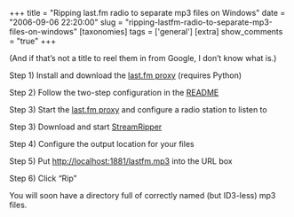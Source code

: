 +++
title = "Ripping last.fm radio to separate mp3 files on Windows"
date = "2006-09-06 22:20:00"
slug = "ripping-lastfm-radio-to-separate-mp3-files-on-windows"
[taxonomies]
tags = ['general']
[extra]
show_comments = "true"
+++

(And if that’s not a title to reel them in from Google, I don’t know what is.)

Step 1) Install and download the [last.fm proxy](http://vidar.gimp.org/lastfmproxy/) (requires Python)

Step 2) Follow the two-step configuration in the [README](http://vidar.gimp.org/wp-content/uploads/2006/07/README.txt)

Step 3) Start the [last.fm proxy](http://vidar.gimp.org/lastfmproxy/) and configure a radio station to listen to

Step 3) Download and start [StreamRipper](http://streamripper.sourceforge.net/sr32/)

Step 4) Configure the output location for your files

Step 5) Put <http://localhost:1881/lastfm.mp3> into the URL box

Step 6) Click “Rip”

You will soon have a directory full of correctly named (but ID3-less) mp3 files.
